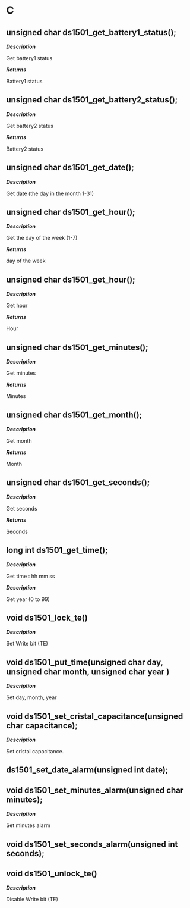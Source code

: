 # C

## unsigned char ds1501_get_battery1_status();

***Description***

Get battery1 status

***Returns***

Battery1 status


## unsigned char ds1501_get_battery2_status();

***Description***

Get battery2 status

***Returns***

Battery2 status


## unsigned char ds1501_get_date();

***Description***

Get date (the day in the month 1-31)



## unsigned char ds1501_get_hour();

***Description***

Get the day of the week (1-7)

***Returns***

day of the week


## unsigned char ds1501_get_hour();

***Description***

Get hour

***Returns***

Hour 


## unsigned char ds1501_get_minutes();

***Description***

Get minutes

***Returns***

Minutes 


## unsigned char ds1501_get_month();

***Description***

Get month

***Returns***

Month 


## unsigned char ds1501_get_seconds();

***Description***

Get seconds

***Returns***

Seconds 


## long int ds1501_get_time();

***Description***

Get time : hh mm ss



***Description***

Get year (0 to 99)



## void ds1501_lock_te()

***Description***

Set Write bit (TE)



## void ds1501_put_time(unsigned char day, unsigned char month, unsigned char year )

***Description***

Set day, month, year



## void ds1501_set_cristal_capacitance(unsigned char capacitance);

***Description***

Set cristal capacitance.



## ds1501_set_date_alarm(unsigned int date);





## 





## void ds1501_set_minutes_alarm(unsigned char minutes);

***Description***

Set minutes alarm





## void ds1501_set_seconds_alarm(unsigned int seconds);





## void ds1501_unlock_te()

***Description***

Disable Write bit (TE)



